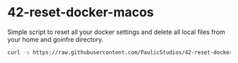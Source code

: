 # 42-reset-docker-macos
Simple script to reset all your docker settings and delete all local files from your home and goinfre directory.
```bash
curl -s https://raw.githubusercontent.com/PaulicStudios/42-reset-docker-macos/main/resetDocker.sh | bash
```
